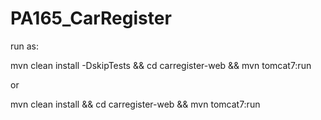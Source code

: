 # PA165_CarRegister

run as:

mvn clean install -DskipTests && cd carregister-web && mvn tomcat7:run

or

mvn clean install && cd carregister-web && mvn tomcat7:run
